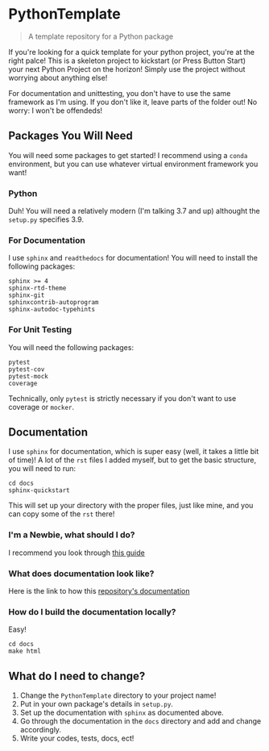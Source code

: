 # PythonTemplate
> A template repository for a Python package

If you're looking for a quick template for your python project, you're at the right palce! This
is a skeleton project to kickstart (or Press Button Start) your next Python Project on the
horizon! Simply use the project without worrying about anything else!

For documentation and unittesting, you don't have to use the same framework as I'm using. If
you don't like it, leave parts of the folder out! No worry: I won't be offendeds!

## Packages You Will Need

You will need some packages to get started! I recommend using a ``conda`` environment, but
you can use whatever virtual environment framework you want!

### Python

Duh! You will need a relatively modern (I'm talking 3.7 and up) althought the ``setup.py`` specifies
3.9.

### For Documentation

I use ``sphinx`` and ``readthedocs`` for documentation! You will need to install the following packages:

```
sphinx >= 4
sphinx-rtd-theme
sphinx-git
sphinxcontrib-autoprogram
sphinx-autodoc-typehints
```

### For Unit Testing

You will need the following packages:

```
pytest
pytest-cov
pytest-mock
coverage
```

Technically, only ``pytest`` is strictly necessary if you don't want to use coverage or ``mocker``. 

## Documentation

I use ``sphinx`` for documentation, which is super easy (well, it takes a little bit of time)! A lot of the 
``rst`` files I added myself, but to get the basic structure, you will need to run:

```shell
cd docs
sphinx-quickstart
```
This will set up your directory with the proper files, just like mine, and you can copy some of the ``rst`` there!

### I'm a Newbie, what should I do?

I recommend you look through [this guide](https://docs.readthedocs.io/en/stable/intro/getting-started-with-sphinx.html)

### What does documentation look like?

Here is the link to how this [repository's documentation]()

### How do I build the documentation locally?

Easy!

```shell
cd docs
make html
```

## What do I need to change?

1. Change the ``PythonTemplate`` directory to your project name!
2. Put in your own package's details in ``setup.py``.
3. Set up the documentation with ``sphinx`` as documented above. 
4. Go through the documentation in the ``docs`` directory and add and change accordingly.
5. Write your codes, tests, docs, ect!

